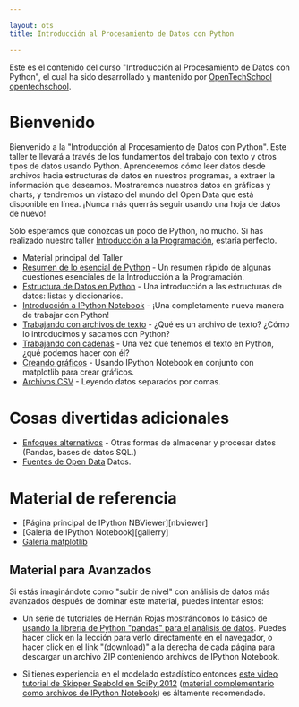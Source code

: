 ```yaml
---

layout: ots
title: Introducción al Procesamiento de Datos con Python

---
```


Este es el contenido del curso "Introducción al Procesamiento de Datos con 
Python", el cual ha sido desarrollado y mantenido por [OpenTechSchool]
[opentechschool].

# Bienvenido

Bienvenido a la "Introducción al Procesamiento de Datos con Python". Este
taller te llevará a través de los fundamentos del trabajo con texto y otros
tipos de datos usando Python. Aprenderemos cómo leer datos desde archivos 
hacia estructuras de datos en nuestros programas, a extraer la información 
que deseamos. Mostraremos nuestros datos en gráficas y charts, y tendremos un
vistazo del mundo del Open Data que está disponible en línea. ¡Nunca más
querrás seguir usando una hoja de datos de nuevo!

Sólo esperamos que conozcas un poco de Python, no mucho. Si has realizado
nuestro taller [Introducción a la Programación][intro], estaría perfecto.

* Material principal del Taller
* [Resumen de lo esencial de Python][recap] - Un resumen rápido de algunas 
cuestiones esenciales de la Introducción a la Programación.
* [Estructura de Datos en Python][data] - Una introducción a las estructuras 
de datos: listas y diccionarios.
* [Introducción a IPython Notebook][notebook] - ¡Una completamente nueva 
manera de trabajar con Python!
* [Trabajando con archivos de texto][text] - ¿Qué es un 
archivo de texto? ¿Cómo lo introducimos y sacamos con Python?
* [Trabajando con cadenas][strings] - Una vez que tenemos el texto 
en Python, ¿qué podemos hacer con él?
* [Creando gráficos][charts] - Usando IPython Notebook en conjunto 
con matplotlib para crear gráficos.
* [Archivos CSV][csv] - Leyendo datos separados por comas.

# Cosas divertidas adicionales

* [Enfoques alternativos][alternatives] - Otras formas de almacenar y procesar 
datos (Pandas, bases de datos SQL.)
* [Fuentes de Open Data][opendata] Datos.

# Material de referencia

* [Página principal de IPython NBViewer][nbviewer]
* [Galería de IPython Notebook][gallerry]
* [Galería matplotlib][matplotlib]

## Material para Avanzados

Si estás imaginándote como "subir de nivel" con análisis de datos más avanzados
después de dominar éste material, puedes intentar estos:

* Un serie de tutoriales de Hernán Rojas mostrándonos lo básico de 
[usando la librería de Python "pandas" para el análisis de datos][learnpandas]. 
Puedes hacer click en la lección para verlo directamente en el navegador, o 
hacer click en el link "(download)" a la derecha de cada página para descargar 
un archivo ZIP conteniendo archivos de IPython Notebook.

* Si tienes experiencia en el modelado estadístico entonces [este video 
tutorial de Skipper Seabold en SciPy 2012][statsmodels] ([material 
complementario como archivos de IPython Notebook][complemento]) es 
áltamente recomendado.

[opentechschool]: http://www.opentechschool.org
[intro]: http://opentechschool.github.com/python-beginners/en/index.html
[recap]: core/recap.html
[data]: core/data.html
[notebook]: core/notebook.html
[text]: core/text-files.html
[strings]: core/strings.html
[charts]: core/charts.html
[csv]: core/csv.html
[alternatives]: extras/alternatives.html
[opendata]: extras/opendata.html
[nbviewert]: http://nbviewer.ipython.org/
[gallery]: https://github.com/ipython/ipython/wiki/A-gallery-of-interesting-IPython-Notebooks
[matplotlib]: http://matplotlib.org/gallery.html
[learnpandas]: https://bitbucket.org/hrojas/learn-pandas
[statsmodels]: http://pyvideo.org/video/1200/statsmodels
[complemento]: https://github.com/jseabold/tutorial
